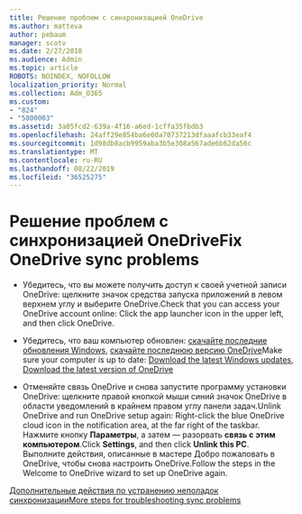 ```yaml
---
title: Решение проблем с синхронизацией OneDrive
ms.author: matteva
author: pebaum
manager: scotv
ms.date: 2/27/2018
ms.audience: Admin
ms.topic: article
ROBOTS: NOINDEX, NOFOLLOW
localization_priority: Normal
ms.collection: Adm_O365
ms.custom:
- "824"
- "5800003"
ms.assetid: 3a05fcd2-639a-4f16-a6ed-1cffa35fbdb3
ms.openlocfilehash: 24aff29e854ba6e00a70737213dfaaafcb33eaf4
ms.sourcegitcommit: 1d98db8acb9959aba3b5e308a567ade6b62da56c
ms.translationtype: MT
ms.contentlocale: ru-RU
ms.lasthandoff: 08/22/2019
ms.locfileid: "36525275"
---
```

# <a name="fix-onedrive-sync-problems"></a><span data-ttu-id="6992f-102">Решение проблем с синхронизацией OneDrive</span><span class="sxs-lookup"><span data-stu-id="6992f-102">Fix OneDrive sync problems</span></span>

- <span data-ttu-id="6992f-103">Убедитесь, что вы можете получить доступ к своей учетной записи OneDrive: щелкните значок средства запуска приложений в левом верхнем углу и выберите OneDrive.</span><span class="sxs-lookup"><span data-stu-id="6992f-103">Check that you can access your OneDrive account online: Click the app launcher icon in the upper left, and then click OneDrive.</span></span>
    
- <span data-ttu-id="6992f-104">Убедитесь, что ваш компьютер обновлен: [скачайте последние обновления Windows](http://go.microsoft.com/fwlink/p/?LinkId=825773), [скачайте последнюю версию OneDrive](https://go.microsoft.com/fwlink/p/?linkid=844652)</span><span class="sxs-lookup"><span data-stu-id="6992f-104">Make sure your computer is up to date: [Download the latest Windows updates](http://go.microsoft.com/fwlink/p/?LinkId=825773), [Download the latest version of OneDrive](https://go.microsoft.com/fwlink/p/?linkid=844652)</span></span>
    
- <span data-ttu-id="6992f-105">Отменяйте связь OneDrive и снова запустите программу установки OneDrive: щелкните правой кнопкой мыши синий значок OneDrive в области уведомлений в крайнем правом углу панели задач.</span><span class="sxs-lookup"><span data-stu-id="6992f-105">Unlink OneDrive and run OneDrive setup again: Right-click the blue OneDrive cloud icon in the notification area, at the far right of the taskbar.</span></span> <span data-ttu-id="6992f-106">Нажмите кнопку **Параметры**, а затем — разорвать **связь с этим компьютером**.</span><span class="sxs-lookup"><span data-stu-id="6992f-106">Click **Settings**, and then click **Unlink this PC**.</span></span> <span data-ttu-id="6992f-107">Выполните действия, описанные в мастере Добро пожаловать в OneDrive, чтобы снова настроить OneDrive.</span><span class="sxs-lookup"><span data-stu-id="6992f-107">Follow the steps in the Welcome to OneDrive wizard to set up OneDrive again.</span></span>
    
[<span data-ttu-id="6992f-108">Дополнительные действия по устранению неполадок синхронизации</span><span class="sxs-lookup"><span data-stu-id="6992f-108">More steps for troubleshooting sync problems</span></span>](https://support.office.com/article/fix-onedrive-for-business-sync-problems-207e983e-146d-404c-a994-672ef29e1f90?ui=en-US&rs=en-US&ad=US)
  


